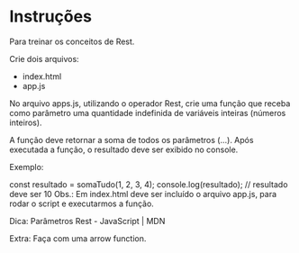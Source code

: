 # Instruções

Para treinar os conceitos de Rest.

Crie dois arquivos:

- index.html
- app.js

No arquivo apps.js, utilizando o operador Rest, crie uma função que receba como parâmetro uma quantidade indefinida de variáveis inteiras (números inteiros).

A função deve retornar a soma de todos os parâmetros (...).
Após executada a função, o resultado deve ser exibido no console.

Exemplo:

const resultado = somaTudo(1, 2, 3, 4);
console.log(resultado);
// resultado deve ser 10
Obs.: Em index.html deve ser incluído o arquivo app.js, para rodar o script e executarmos a função.

Dica:
Parâmetros Rest - JavaScript | MDN

Extra: Faça com uma arrow function.
